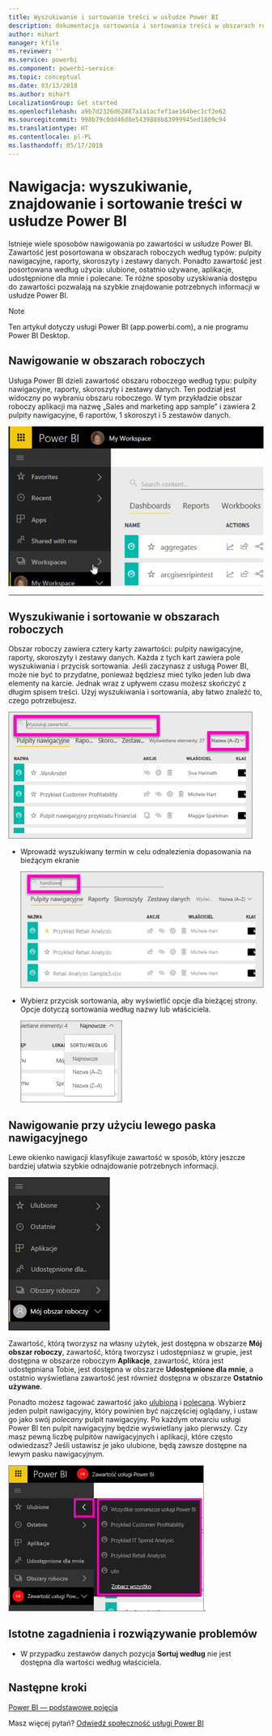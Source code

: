 ```yaml
---
title: Wyszukiwanie i sortowanie treści w usłudze Power BI
description: dokumentacja sortowania i sortowania treści w obszarach roboczych usługi Power BI
author: mihart
manager: kfile
ms.reviewer: ''
ms.service: powerbi
ms.component: powerbi-service
ms.topic: conceptual
ms.date: 03/13/2018
ms.author: mihart
LocalizationGroup: Get started
ms.openlocfilehash: a9b7d2326d62887a1a1acfef1ae164bec1cf2e62
ms.sourcegitcommit: 998b79c0dd46d0e5439888b83999945ed1809c94
ms.translationtype: HT
ms.contentlocale: pl-PL
ms.lasthandoff: 05/17/2018
---
```

# <a name="navigation-searching-finding-and-sorting-content-in-power-bi-service"></a>Nawigacja: wyszukiwanie, znajdowanie i sortowanie treści w usłudze Power BI
Istnieje wiele sposobów nawigowania po zawartości w usłudze Power BI. Zawartość jest posortowana w obszarach roboczych według typów: pulpity nawigacyjne, raporty, skoroszyty i zestawy danych.  Ponadto zawartość jest posortowana według użycia: ulubione, ostatnio używane, aplikacje, udostępnione dla mnie i polecane. Te różne sposoby uzyskiwania dostępu do zawartości pozwalają na szybkie znajdowanie potrzebnych informacji w usłudze Power BI.  

>[!NOTE] 
>Ten artykuł dotyczy usługi Power BI (app.powerbi.com), a nie programu Power BI Desktop.

## <a name="navigation-within-workspaces"></a>Nawigowanie w obszarach roboczych

Usługa Power BI dzieli zawartość obszaru roboczego według typu: pulpity nawigacyjne, raporty, skoroszyty i zestawy danych. Ten podział jest widoczny po wybraniu obszaru roboczego. W tym przykładzie obszar roboczy aplikacji ma nazwę „Sales and marketing app sample” i zawiera 2 pulpity nawigacyjne, 6 raportów, 1 skoroszyt i 5 zestawów danych.

![wideo](media/service-navigation-search-filter-sort/workspaces.gif)

________________________________________

## <a name="searching-and-sorting-in-workspaces"></a>Wyszukiwanie i sortowanie w obszarach roboczych
Obszar roboczy zawiera cztery karty zawartości: pulpity nawigacyjne, raporty, skoroszyty i zestawy danych.  Każda z tych kart zawiera pole wyszukiwania i przycisk sortowania.  Jeśli zaczynasz z usługą Power BI, może nie być to przydatne, ponieważ będziesz mieć tylko jeden lub dwa elementy na karcie.  Jednak wraz z upływem czasu możesz skończyć z długim spisem treści.  Użyj wyszukiwania i sortowania, aby łatwo znaleźć to, czego potrzebujesz.

![Karta pulpitów nawigacyjnych](media/service-navigation-search-filter-sort/power-bi-search-sort2.png)

* Wprowadź wyszukiwany termin w celu odnalezienia dopasowania na bieżącym ekranie
  
   ![wprowadzanie terminu wyszukiwania](media/service-navigation-search-filter-sort/power-bi-search2.png)
* Wybierz przycisk sortowania, aby wyświetlić opcje dla bieżącej strony. Opcje dotyczą sortowania według nazwy lub właściciela.
  
   ![menu sortowania](media/service-navigation-search-filter-sort/power-bi-sort-alpha.png)

## <a name="navigation-using-the-left-navbar"></a>Nawigowanie przy użyciu lewego paska nawigacyjnego
Lewe okienko nawigacji klasyfikuje zawartość w sposób, który jeszcze bardziej ułatwia szybkie odnajdowanie potrzebnych informacji.  

![lewe okienko nawigacji](media/service-navigation-search-filter-sort/power-bi-newnav.png)



Zawartość, którą tworzysz na własny użytek, jest dostępna w obszarze **Mój obszar roboczy**, zawartość, którą tworzysz i udostępniasz w grupie, jest dostępna w obszarze roboczym **Aplikacje**, zawartość, która jest udostępniana Tobie, jest dostępna w obszarze **Udostępnione dla mnie**, a ostatnio wyświetlana zawartość jest również dostępna w obszarze **Ostatnio używane**.

Ponadto możesz tagować zawartość jako [ulubioną](service-dashboard-favorite.md) i [polecaną](service-dashboard-featured.md). Wybierz jeden pulpit nawigacyjny, który powinien być najczęściej oglądany, i ustaw go jako swój *polecany* pulpit nawigacyjny. Po każdym otwarciu usługi Power BI ten pulpit nawigacyjny będzie wyświetlany jako pierwszy. Czy masz pewną liczbę pulpitów nawigacyjnych i aplikacji, które często odwiedzasz? Jeśli ustawisz je jako ulubione, będą zawsze dostępne na lewym pasku nawigacyjnym.

![Okno wysuwane ulubionych](media/service-navigation-search-filter-sort/power-bi-favorite-flyout.png).


## <a name="considerations-and-troubleshooting"></a>Istotne zagadnienia i rozwiązywanie problemów
* W przypadku zestawów danych pozycja **Sortuj według** nie jest dostępna dla wartości według właściciela.

## <a name="next-steps"></a>Następne kroki
[Power BI — podstawowe pojęcia](service-basic-concepts.md)

Masz więcej pytań? [Odwiedź społeczność usługi Power BI](http://community.powerbi.com/)